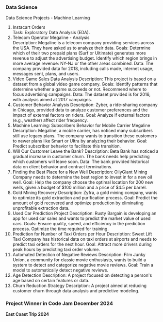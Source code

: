 ### Data Science
Data Science Projects - Machine Learning
1. Instacart Orders  
   Task: Exploratory Data Analysis (EDA).  
2. Telecom Operator Megaline - Analysis  
   Description: Megaline is a telecom company providing services across the USA. They have asked us to analyze their data.
   Goals:
   Determine which of their two prepaid plans (Surf or Ultimate) generates more revenue to adjust the advertising budget.
   Identify which region brings in more average revenue: NY-NJ or the other areas combined.
   Data: The company provided data for 2018, including calls made, internet usage, messages sent, plans, and users.
3. Video Game Sales Data Analysis
   Description: This project is based on a dataset from a global video game company.
   Goals:
   Identify patterns that determine whether a game succeeds or not.
   Recommend where to focus advertising campaigns.
   Data: The dataset provided is for 2016, with analysis aimed at 2017 campaigns.
4. Customer Behavior Analysis
   Description: Zyber, a ride-sharing company in Chicago, provided data to analyze customer preferences and the impact of external factors on riders.
   Goal: Analyze if external factors (e.g., weather) affect rider frequency.
5. Machine Learning: Subscribers Behavior for Mobile Carrier Megaline
   Description: Megaline, a mobile carrier, has noticed many subscribers still use legacy plans. The company wants to transition these customers to newer plans like Smart or    Ultra by analyzing their behavior.
   Goal: Predict subscriber behavior to facilitate this transition.
6. Will Our Customer Leave the Bank?
   Description: Beta Bank has noticed a gradual increase in customer churn. The bank needs help predicting which customers will leave soon.
   Data: The bank provided historical data on client behavior and contract terminations.
7. Finding the Best Place for a New Well
   Description: OilyGiant Mining Company needs to determine the best region to invest in for a new oil well.
   Goal: Help the company choose the optimal location for 200 new wells, given a budget of $100 million and a price of $4.5 per barrel.
8. Gold Mining Recovery
   Description: Zyfra, a gold mining company, wants to optimize its gold extraction and purification process.
   Goal: Predict the amount of gold recovered and optimize production by eliminating unprofitable extraction data.
9. Used Car Prediction Project
   Description: Rusty Bargain is developing an app for used car sales and wants to predict the market value of used cars.
   Goals:
   Ensure quality, speed, and efficiency in the prediction process.
   Optimize the time required for training.
10. Prediction for Number of Taxi Orders per Hour
   Description: Sweet Lift Taxi Company has historical data on taxi orders at airports and needs to predict taxi orders for the next hour.
   Goal: Attract more drivers during peak hours by predicting taxi order volume.
11. Automated Detection of Negative Reviews
   Description: Film Junky Union, a community for classic movie enthusiasts, wants to build a system to detect and categorize negative movie reviews.
   Goal: Train a model to automatically detect negative reviews.
12. Age Detection
   Description: A project focused on detecting a person's age based on certain features or data.
13. Churn Reduction Strategy
   Description: A project aimed at reducing customer churn through data analysis and predictive modeling.


### Project Winner in Code Jam December 2024
**East Coast Trip 2024**
